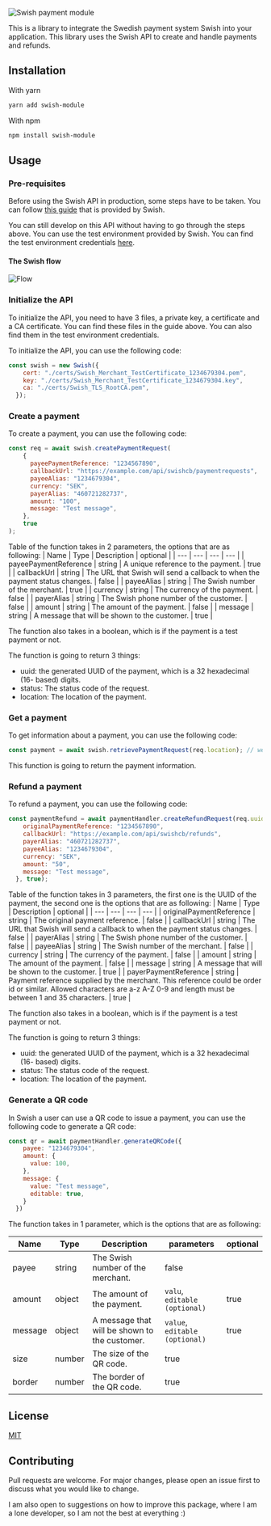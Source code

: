 ![Swish payment module](https://i.ibb.co/kyNVS2P/hero.png)

This is a library to integrate the Swedish payment system Swish into your application. This library uses the Swish API to create and handle payments and refunds.

## Installation
With yarn
```bash
yarn add swish-module
```

With npm
```bash
npm install swish-module
```

## Usage
### Pre-requisites
Before using the Swish API in production, some steps have to be taken. You can follow [this guide](https://developer.swish.nu/explore/integration) that is provided by Swish.

You can still develop on this API without having to go through the steps above. You can use the test environment provided by Swish. You can find the test environment credentials [here](https://developer.swish.nu/documentation/environments#certificates).

#### The Swish flow
![Flow](https://images.ctfassets.net/4dca8u8ebqnn/7EbXDydaLjF2INjTz5N6e1/10aeb82592b946076376cd06f5cd4c49/Swish_E-Commerce_Payment_Flow__Happy_Case_.png?w=1600&fl=progressive)

### Initialize the API

To initialize the API, you need to have 3 files, a private key, a certificate and a CA certificate. You can find these files in the guide above. You can also find them in the test environment credentials.

To initialize the API, you can use the following code:
```javascript
const swish = new Swish({
    cert: "./certs/Swish_Merchant_TestCertificate_1234679304.pem",
    key: "./certs/Swish_Merchant_TestCertificate_1234679304.key",
    ca: "./certs/Swish_TLS_RootCA.pem",
  });
```

### Create a payment
To create a payment, you can use the following code:
```javascript
const req = await swish.createPaymentRequest(
    {
      payeePaymentReference: "1234567890",
      callbackUrl: "https://example.com/api/swishcb/paymentrequests",
      payeeAlias: "1234679304",
      currency: "SEK",
      payerAlias: "460721282737",
      amount: "100",
      message: "Test message",
    },
    true
);
```
Table of the function takes in 2 parameters, the options that are as following:
| Name | Type | Description | optional |
| --- | --- | --- | --- |
| payeePaymentReference | string | A unique reference to the payment. | true |
| callbackUrl | string | The URL that Swish will send a callback to when the payment status changes. | false |
| payeeAlias | string | The Swish number of the merchant. | true |
| currency | string | The currency of the payment. | false |
| payerAlias | string | The Swish phone number of the customer. | false |
| amount | string | The amount of the payment. | false |
| message | string | A message that will be shown to the customer. | true |

The function also takes in a boolean, which is if the payment is a test payment or not.

The function is going to return 3 things:
- uuid: the generated UUID of the payment, which is a 32 hexadecimal (16- based) digits.
- status: The status code of the request.
- location: The location of the payment.

### Get a payment
To get information about a payment, you can use the following code:
```javascript
const payment = await swish.retrievePaymentRequest(req.location); // we send in the location from the createPaymentRequest function
```
This function is going to return the payment information.

### Refund a payment
To refund a payment, you can use the following code:
```javascript
const paymentRefund = await paymentHandler.createRefundRequest(req.uuid, {
    originalPaymentReference: "1234567890",
    callbackUrl: "https://example.com/api/swishcb/refunds",
    payerAlias: "460721282737",
    payeeAlias: "1234679304",
    currency: "SEK",
    amount: "50",
    message: "Test message",
  }, true);
```

Table of the function takes in 3 parameters, the first one is the UUID of the payment, the second one is the options that are as following:
| Name | Type | Description | optional |
| --- | --- | --- | --- |
| originalPaymentReference | string | The original payment reference. | false |
| callbackUrl | string | The URL that Swish will send a callback to when the payment status changes. | false |
| payerAlias | string | The Swish phone number of the customer. | false |
| payeeAlias | string | The Swish number of the merchant. | false |
| currency | string | The currency of the payment. | false |
| amount | string | The amount of the payment. | false |
| message | string | A message that will be shown to the customer. | true |
| payerPaymentReference | string | Payment reference supplied by the merchant. This reference could be order id or similar. Allowed characters are a-z A-Z 0-9 and length must be between 1 and 35 characters. | true |


The function also takes in a boolean, which is if the payment is a test payment or not.

The function is going to return 3 things:
- uuid: the generated UUID of the payment, which is a 32 hexadecimal (16- based) digits.
- status: The status code of the request.
- location: The location of the payment.

### Generate a QR code
In Swish a user can use a QR code to issue a payment, you can use the following code to generate a QR code:
```javascript
const qr = await paymentHandler.generateQRCode({
    payee: "1234679304",
    amount: {
      value: 100,
    },
    message: {
      value: "Test message",
      editable: true,
    }
  })
```
The function takes in 1 parameter, which is the options that are as following:

| Name | Type | Description | parameters | optional
| --- | --- | --- | --- | --- |
| payee | string | The Swish number of the merchant. | false |
| amount | object | The amount of the payment. | `valu`, `editable (optional)`  | true |
| message | object | A message that will be shown to the customer. | `value`, `editable (optional)` | true |
| size | number | The size of the QR code. | true |
| border | number | The border of the QR code. | true |

## License
[MIT](https://choosealicense.com/licenses/mit/)

## Contributing
Pull requests are welcome. For major changes, please open an issue first to discuss what you would like to change.

I am also open to suggestions on how to improve this package, where I am a lone developer, so I am not the best at everything :)